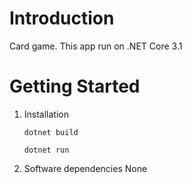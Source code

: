 # Introduction

Card game. This app run on .NET Core 3.1

# Getting Started

1. Installation
   ```console
   dotnet build
   ```
   ```console
   dotnet run
   ```
2. Software dependencies
   None
